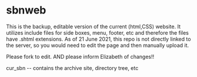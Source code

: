 # sbnweb
This is the backup, editable version of the current (html,CSS) website. It utilizes include files for side boxes, menu, footer, etc and therefore the files have .shtml extensions. As of 21 June 2021, this repo is not directly linked to the server, so you would need to edit the page and then manually upload it.

Please fork to edit. AND please inform Elizabeth of changes!!

cur_sbn -- contains the archive site, directory tree, etc
